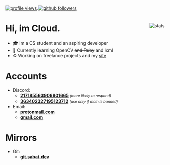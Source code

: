 <div align="left">
    <a href="https://github.com/Cloud11665">
        <img alt="profile views" align="center" src="https://komarev.com/ghpvc/?username=Cloud11665&style=flat&color=brightgreen">
    </a>
    <a href="https://github.com/Cloud11665">
        <img alt="github followers" align="center" src="https://img.shields.io/github/followers/Cloud11665?style=social&label=Github&logo=github">
    </a>
</div>
<div>
    <img alt="stats" align="right" src="https://github-readme-stats.vercel.app/api?username=Cloud11665&count_private=true&show_icons=true&theme=gradient&bg_color=45,E76344,904E95&title_color=FFFFFF&text_color=FFFFFF&icon_color=FFFFFF">
    <h1>Hi, im Cloud.</h1>
    <ul>
        <li>🎓 Im a CS student and an aspiring developer</li>
        <li>📖 Currently learning OpenCV <strike>and Ruby</strike> and lxml</li>
        <li>⚙️ Working on freelance projects and my <a href="https://sabat.dev" title="sabat.dev">site</a></li>
    </ul>
</div>
<h1>Accounts</h1>
<ul>
    <li>
        Discord:
        <ul>
            <li><a href="https://discord.com/users/217185563906801665"><b>217185563906801665</b></a> <small><i>(more likely to respond)</i></small></li>
            <li><a href="https://discord.com/users/363402327195123712"><b>363402327195123712</b></a> <small><i>(use only if main is banned)</i></small></li>
        </ul>
    </li>
    <li>
        Email:
        <ul>
            <li><a href="mailto:cloud11665@protonmail.com"><b>protonmail.com</b></a></li>
            <li><a href="mailto:cloud11665@gmail.com"><b>gmail.com</b></a></li>
        </ul>
    </li>
</ul>
<h1>Mirrors</h1>
<ul>
    <li>
        Git:
        <ul>
            <li><a href="https://git.sabat.dev"><b><strike>git.sabat.dev</strike></b></a></li>
        </ul>
    </li>
</ul>

